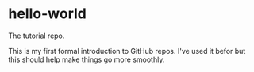 # hello-world
The tutorial repo.

This is my first formal introduction to GitHub repos. I've used it befor but this should help make things go more smoothly.

